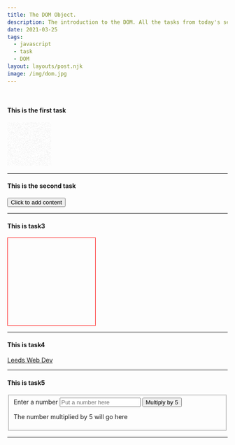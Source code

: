 ```yaml
---
title: The DOM Object.
description: The introduction to the DOM. All the tasks from today's sessio.
date: 2021-03-25
tags:
  - javascript
  - task
  - DOM
layout: layouts/post.njk
image: /img/dom.jpg
---
```


<br>
<div id="task1wrapper">
  <h4>This is the first task</h4>
  <img src="/img/noise.png"/>
</div>
<hr/>

<div id="task2wrapper">
  <h4>This is the second task</h4>
  <button onClick="task2()">Click to add content</button>
</div>
<hr/>

<div id="task3wrapper">
  <h4>This is task3</h4>
  <div id="task3-square" style="width: 200px; height: 200px; border: 1px solid red"></div>
</div>
<hr/>

<div id="task4wrapper">
  <h4>This is task4</h4>
  <a id="task4-link" href="https://LeedsWebDev.org">Leeds Web Dev</a>
</div>
<hr/>

<div id="task5wrapper">
  <h4>This is task5</h4>
  <form action="/la-di-da">
    <fieldset>
      <div>
        <label for="task5-input">Enter a number</label>
        <input id="task5-input" name="number" placeholder="Put a number here"/>
        <button id="task5-btn" type="submit">Multiply by 5</button>
      </div>
      <p id="task5-output">The number multiplied by 5 will go here</p>
    </fieldset>
  </form>
<hr/>

<script>
  function task1(){
    var task1Image = document.getElementsByTagName('img')[0];
    task1Image.src = "http://placekitten.com/200/200";
  }
  task1();

  function task2(){
    var task2div = document.getElementById("task2wrapper");
    var pTag = document.createElement('p');
    var pText = document.createTextNode("The text inside p tag");
    pTag.appendChild(pText);
    task2div.appendChild(pTag);
  }

  function task3(){
    var theSquare = document.getElementById('task3-square');
    var myFunction = function(){
      console.log('Squeeeq');
      alert('Hey, look at my red square!');
    }
    theSquare.addEventListener('mouseover', myFunction);
  }
  task3();

  function task4(){
    var theLink = document.getElementById('task4-link');
    var myInterceptFuncton = function(event){
      event.preventDefault();
      alert('Why leaving my page? :(');
    }

    theLink.addEventListener('click', myInterceptFuncton);
  }
  task4();

  function task5(){
    var theInput = document.getElementById('task5-input');
    var theButton = document.getElementById('task5-btn');
    var theOutput = document.getElementById('task5-output');
    var mySubmitFunction = function(dave) {
      dave.preventDefault();
      theOutput.innerHTML = theInput.value + ' * 5 = ' + (theInput.value * 5);
    }
    theButton.addEventListener('click', mySubmitFunction);
  }
  
  task5();
</script>
